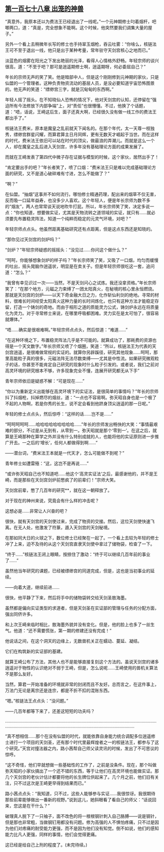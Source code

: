## [第一百七十八章 出笼的神兽](https://www.xxbiquge.com/11_11207/9167922.html)


  “真意外，我原本还以为费法王已经退出了一线呢。”一个元神期修士叼着烟杆，吧唧两口，道：“真是，完全想象不能啊。这个时候，他突然要我们调集大量的屋子。”

  另外一个看上去稍微年长写的修士也手持翠玉烟枪，吞云吐雾：“你啥么，核链法王可不至于退出一线，他只是出于某种考量，常年驻守天剑宫核心之地而已。”

  淡蓝色的烟雾在阳光之下发出艳丽的光泽，看得人心情格外舒畅。年轻宗师的谈兴很高，道：“不至于吧？那可是逍遥期修士啊，逍遥期呀，何必委屈自己？”

  年长的宗师无声的笑了笑。他是暗部中人，但是这个刚刚修到元神期的家伙，只是仙盟的一个管理者。这种负责物资流动的基层人员，是没必要知道宇宙恐怖图景的。他无声的笑道：“缥缈宫三字，就是沉甸甸的东西啊。”

  年轻人摇了摇头。在不知晓仙人恐怖的情况下，他对天剑宫的认知，还停留在“强迫所有今法修放下内部争端”上，对“责任”也很懵懂。不过，他换了个话题，道：“唔，话说，王崎这后生，面子还真大啊，已经很久没有做一线工作的费法王都出手了。”

  核链法王费米，原本是魔皇之乱前就天下闻名的。在那个年代，太一天尊一枝独秀，缥缈宫群星闪耀，而算君算主日月同辉，更有无数天才崛起于当世。而在这样的时代，费米法王依旧可以站在时代的顶尖，做最浪的弄潮儿。而就是这么一个人，却在魔皇之乱后进入天剑宫，许多年没有基础理论方面的成果发展了。

  而就在王崎发表了第四代中微子存在证据与模型的时候，这个家伙，居然出手了！

  “肯定要出手的吧？”年长者笑了，喷了口烟：“费米法王只是难以完成基础理论方面的研究，又不是道心破碎难有寸进，怎么不能做了？”

  “啊？”

  在仙盟。“抽烟”这事并不如何流行。哪怕修士精通药理，配出来的烟草不仅无害，反而吸一口延年益寿，也没多少人喜欢。这个年轻人，便是年长宗师为数不多的“烟友”，两人也常常谈天说地吹牛打屁。所以，年长宗师笑了笑，决定多说一点：“你也知道，想要做实证，尤其是天物流转之道领域的实证，就只有……就必须要先布置稳灵阵法，知道一个纯粹而稳定的元灵气环境，对吧？”

  年轻宗师点点头。他虽然距离基础研究还有点距离，但是这点东西还是知晓的。

  “那你见过天剑宫的剑炉吗？”

  “剑炉？”年轻宗师疑惑的摇摇头：“没见过……你问这个做什么？”

  “呵呵，你能够想象剑炉的样子吗？”年长宗师笑了笑，又吸了一口烟，均匀而缓慢的吐出，摇头晃脑作逍遥状，明显是在卖关子。但是年轻宗师很吃这一套，追问道：“怎么？”

  “我曾有幸见识过一次——当然，不是天剑问心之试炼。我还没拿资格。”年长宗师笑了：“在那个地方，元磁之力束缚了一团太阳真火，在秘境的核心里永恒燃烧。那就是天剑宫的剑炉——以天下奇金融大日之力，化作斩仙利剑的绝地。寻常的材料，很难长时间经受太阳真火这种力量的长时间炼化，也只有这种方法才能稳定存留，打造一个铸剑的奇地。而由于相形之道的质能灵力公式，铸剑炉永远在将质量化为灵力。对于寻常修士来说，在哪里呼吸都困难。灵力实在是太可怕了，很容易就爆体。”

  “唔……确实是很艰难啊。”年轻宗师点点头，然后惊道：“难道……”

  “在这种环境之下，布置稳灵阵法几乎是不可能的。就算成功了，那耗费的资源也得是一个天文数字。”年长宗师又喷了个烟圈，笑道：“所以，核链法王为代表的天剑宫逍遥，是很难做常规的实证的。就算你另辟蹊径，研究其他现象……呵呵，那里高能粒子真的很多，元磁法阵无法尽数束缚——尤其是中性流。如果研究微观粒子的话，你甚至不能肯定自己研究的现象时什么粒子引发的。或者说，我们之前对高灵环境的研究根本不够，许多现象完全不懂，连展开研究都无从下手”

  青年宗师依旧是疑惑不解：“可是现在……”

  “你以为重新定义出能够在高灵环境下的实证法，是很简单的事情吗？”年长的宗师抖了抖烟枪，抖掉燃尽的烟丝，道：“一点也不容易啊。弥天昭自身也是一个极了不起的人物啊，若是你秀的长生，说不定会看到他跻身顶尖逍遥的那一日呢。”

  年轻的修士点点头，然后惊呼：“这样的话……岂不是……”

  “呵呵呵呵呵……哈哈哈哈哈哈哈哈哈……”年长的宗师发出畅快的大笑：“事情最艰难的部分，不过是从无到有，从零到一。弥天昭就是那个‘零到一’。在这之后，就算是王崎那种在算学之外并没有什么特别成就的人，也能将他的实证原则进一步推广开去。一之后的‘增长’，任何人都做得到啊……”

  ——潜台词，“费米法王本就是一代天才，怎么可能做不到呢？”

  青年修士如遭雷殛：“这，这岂不是再说……”

  “或许弥天昭自己也不知道吧……他这个‘高灵实证法’之后，最感谢他的，并不是王崎，而是那些在天剑宫剑炉前憋疯了的前辈们！”宗师大笑。

  天剑宫前辈，憋了几百年的研究**，就在这一朝释放了。

  对于现在的神州来说，究竟会有什么样的冲击呢？

  这想必是……非常让人兴奋的吧？

  很快，就有天剑宫的天剑使过来，完成了物资的交接。然后，这位天剑使快速飞离。在无人处，他激发了符篆，遁入天剑宫的天剑秘境。

  在那如同大日的火球之下，数位修士已经聚在一起了。一个看上去较为年轻的修士冲了上来，迫不及待的从这个天剑宫直隶天剑使中拿过了储物袋，检查了一下。

  “终于……”核链法王闭上眼睛，按捺住了激动：“终于可以继续几百年前的事业了……”

  虽然他当年研究的课题，已经被缥缈宫的同道完成，但是，这也是当初事业的延续。

  ——向着大道，继续前进……

  很快，他平静了下来，然后将手中的储物袋转交给天剑圣敖海墨。

  虽然都是偏向实证类型的求道者，但是天剑圣在实证部的管理与任务的分配方面，强出同侪许多。

  和上次王崎来临时相比，敖海墨外貌并没有变化。但是，他的脸上也多了一丝生气。他道：“还不需要慌张，第一期的修建还没有完成！”

  他说话之间，在这个洞天的边缘上，无数兽机关正在蠕动、蔓延、凝结。

  它们在构筑新的实证部的基建。

  就算王崎公布了方法，其他人也不是能够直接复刻这个方法的。虽说天剑宫的诸多逍遥对于物性的认识绝对不弱于王崎，但是，怎么说呢……王崎使用的兽机关算法不是那么友好。

  当然，算君一开始准备的环境就非常的封闭而且不友好。总而言之，在这件事上，万法门无论是离宗还是连宗，都是不折不扣的混账东西。

  “嗯。”核链法王点点头：“没问题。”

  ——几百年都等下来了，还差这短短的功夫吗？

  …………………………………………………………………………………………………………………………………………………………………………………………………………

  “真不想相信……那个在没有仙盟的时代，就能依靠自身能力统合调配多位逍遥修士进行一个项目的天剑圣，还有那个时代里最辉煌者之一的核链法王，都参与了这个研究。”天宫对撞法器之内，路小茜帮自己师父读灵讯的时候，发出了不可思议的惊呼。

  “这不奇怪，他们早就想做一些基础性的工作了，之前是没条件。现在，那个叫做弥天昭的小家伙搞出了一个还不错的东西，等于让他们在高灵环境也能做实证。那几个天剑宫的老伙计估计都要将他的长生牌位供起来了。几个月之前，他们旧有关注，只不过这次是王崎更早得到结果而已。”

  路小茜点点头：“我知道，只不过，这些人能够参与实证……我很惊讶。我很期待那些前辈能够做出一番新的视野。”说到这儿，她斜眼看了看自己的师父：“话说回来，您这是在干什么？”

  破理真人脱下了一只袖子，面不改色的将一根根钢针刺入自己胳膊——说是钢针，但是那也非常粗，当做钢钉用都没有问题。修为高强的人不惧怕疼痛，只不过是因为他们对疼痛的耐受能力更强，而不是因为他们没有知觉。倒不如说，他们的感知能力比凡人更强，同样的事情，他们会觉得更痛。

  这已经是给自己上刑的程度了。(未完待续。)
